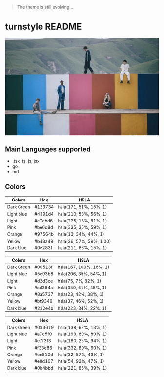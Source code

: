 > The theme is still evolving...

# turnstyle README

![never-enough](https://raw.githubusercontent.com/oxechicao/turnstyle/refs/heads/main/turnstile-never-enough.jpg)

## Main Languages supported

* .tsx, ts, js, jsx
* go
* md

## Colors

| Colors     | Hex     | HSLA                     |
| ---------- | ------- | ------------------------ |
| Dark Green | #123734 | hsla(171, 51%, 15%, 1)   |
| Light blue | #4391d4 | hsla(210, 58%, 56%, 1)   |
| Light      | #c7cbd6 | hsla(225, 13%, 81%, 1)   |
| Pink       | #be6d8d | hsla(335, 35%, 59%, 1)   |
| Orange     | #97564b | hsla(13, 34%, 44%, 1)    |
| Yellow     | #b48a49 | hsla(36, 57%, 59%, 1.00) |
| Dark blue  | #0e283f | hsla(211, 66%, 15%, 1)   |

| Colors     | Hex     | HSLA                    |
| ---------- | ------- | ----------------------- |
| Dark Green | #00513f | hsla(167, 100%, 16%, 1) |
| Light blue | #5c93b8 | hsla(206, 35%, 54%, 1)  |
| Light      | #d2d3ce | hsla(75, 7%, 82%, 1)    |
| Pink       | #ad364a | hsla(349, 51%, 45%, 1)  |
| Orange     | #8a5737 | hsla(23, 42%, 38%, 1)   |
| Yellow     | #bf9346 | hsla(37, 46%, 52%, 1)   |
| Dark blue  | #232e4b | hsla(223, 34%, 22%, 1)  |


| Colors     | Hex     | HSLA                   |
| ---------- | ------- | ---------------------- |
| Dark Green | #093619 | hsla(138, 62%, 13%, 1) |
| Light blue | #a7e5f0 | hsla(193, 69%, 80%, 1) |
| Light      | #e7f3f3 | hsla(180, 25%, 94%, 1) |
| Pink       | #f33c86 | hsla(332, 89%, 60%, 1) |
| Orange     | #ec810d | hsla(32, 87%, 49%, 1)  |
| Yellow     | #e8d107 | hsla(54, 92%, 47%, 1)  |
| Dark blue  | #0b4bbd | hsla(221, 85%, 39%, 1) |
